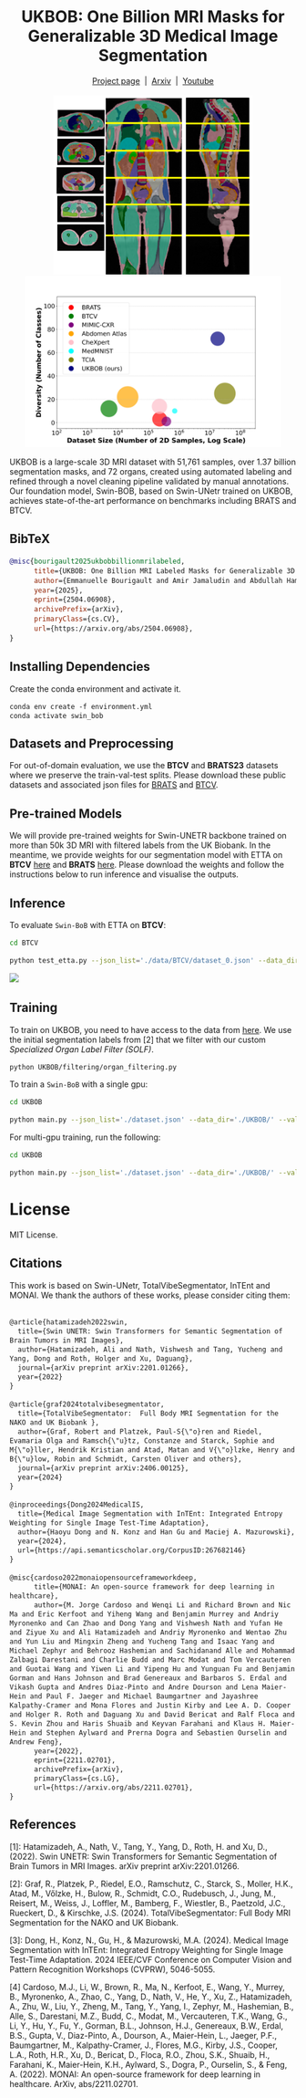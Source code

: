 <h1 align="center">UKBOB: One Billion MRI Masks for Generalizable 3D Medical Image Segmentation</h1>

<div align="center">
  <a href="https://emmanuelleb985.github.io/ukbob/">Project page</a> &nbsp;|&nbsp;
  <a href="https://arxiv.org/abs/2504.06908">Arxiv</a> &nbsp;|&nbsp;
  <a href="https://youtu.be/pxhqze2Gv5U">Youtube</a>
</div>
<br>

<div align="center">
  <img src="assets/UKBOB.png" width="350" alt="Abstract Image">   <img src="assets/datasets.png" width="450" alt="Abstract Image">

</div>

UKBOB is a large-scale 3D MRI dataset with 51,761 samples, over 1.37 billion segmentation masks, and 72 organs, created using automated labeling and refined through a novel cleaning pipeline validated by manual annotations. Our foundation model, Swin-BOB, based on Swin-UNetr trained on UKBOB, achieves state-of-the-art performance on benchmarks including BRATS and BTCV.


## BibTeX
```bibtex
@misc{bourigault2025ukbobbillionmrilabeled,
      title={UKBOB: One Billion MRI Labeled Masks for Generalizable 3D Medical Image Segmentation}, 
      author={Emmanuelle Bourigault and Amir Jamaludin and Abdullah Hamdi},
      year={2025},
      eprint={2504.06908},
      archivePrefix={arXiv},
      primaryClass={cs.CV},
      url={https://arxiv.org/abs/2504.06908}, 
}
```


## Installing Dependencies
Create the conda environment and activate it.
```
conda env create -f environment.yml
conda activate swin_bob
```

## Datasets and Preprocessing 

For out-of-domain evaluation, we use the **BTCV** and **BRATS23** datasets where we preserve the train-val-test splits. 
Please download these public datasets and associated json files for [BRATS](https://www.synapse.org/Synapse:syn51156910/wiki/627000) and [BTCV](https://www.synapse.org/Synapse:syn3193805/wiki/217789).


## Pre-trained Models

We will provide pre-trained weights for Swin-UNETR backbone trained on more than 50k 3D MRI with filtered labels from the UK Biobank. 
In the meantime, we provide weights for our segmentation model with ETTA on **BTCV** [here](https://drive.google.com/file/d/1mTuJ80UknqP-y3E3n5mcXUWj5Imx3Q2r/view?usp=sharing) and **BRATS** [here](https://drive.google.com/file/d/1CRhw61DgKRD22TFuT4Aqu_Urq2F1Zdmh/view?usp=sharing).
Please download the weights and follow the instructions below to run inference and visualise the outputs.

## Inference

To evaluate `Swin-BoB` with ETTA on **BTCV**:

```bash
cd BTCV

```

```bash
python test_etta.py --json_list='./data/BTCV/dataset_0.json' --data_dir='./data/BTCV/' --feature_size=48 --infer_overlap=0.5 --pretrained_model_name=model_final.pt  --generate_gifs --gif_frames 120 --gif_downsample 2  --gif_duration 0.7

```
![](BTCV/outputs/gifs/img0039.nii_comparison.gif)


## Training

To train on UKBOB, you need to have access to the data from [here](https://community.ukbiobank.ac.uk/hc/en-gb). We use the initial segmentation labels from [2] that we filter with our custom _Specialized Organ Label Filter (SOLF)_.

```bash
python UKBOB/filtering/organ_filtering.py
```

To train a `Swin-BoB` with a single gpu:

```bash
cd UKBOB
```

```bash
python main.py --json_list='./dataset.json' --data_dir='./UKBOB/' --val_every=5 --use_checkpoint --roi_x=96 --roi_y=96 --roi_z=96 --in_channels=4 --spatial_dims=3 --feature_size=48 --save_checkpoint --batch_size=1

```

For multi-gpu training, run the following: 

```bash
cd UKBOB
```

```bash
python main.py --json_list='./dataset.json' --data_dir='./UKBOB/' --val_every=5 --use_checkpoint --roi_x=96 --roi_y=96 --roi_z=96 --in_channels=4 --spatial_dims=3 --feature_size=48 --save_checkpoint --batch_size=1 --distributed 

```

# License
MIT License.


## Citations
This work is based on Swin-UNetr, TotalVibeSegmentator, InTEnt and MONAI. We thank the authors of these works, please consider citing them:

```

@article{hatamizadeh2022swin,
  title={Swin UNETR: Swin Transformers for Semantic Segmentation of Brain Tumors in MRI Images},
  author={Hatamizadeh, Ali and Nath, Vishwesh and Tang, Yucheng and Yang, Dong and Roth, Holger and Xu, Daguang},
  journal={arXiv preprint arXiv:2201.01266},
  year={2022}
}

@article{graf2024totalvibesegmentator,
  title={TotalVibeSegmentator:  Full Body MRI Segmentation for the NAKO and UK Biobank },
  author={Graf, Robert and Platzek, Paul-S{\"o}ren and Riedel, Evamaria Olga and Ramsch{\"u}tz, Constanze and Starck, Sophie and M{\"o}ller, Hendrik Kristian and Atad, Matan and V{\"o}lzke, Henry and B{\"u}low, Robin and Schmidt, Carsten Oliver and others},
  journal={arXiv preprint arXiv:2406.00125},
  year={2024}
}

@inproceedings{Dong2024MedicalIS,
  title={Medical Image Segmentation with InTEnt: Integrated Entropy Weighting for Single Image Test-Time Adaptation},
  author={Haoyu Dong and N. Konz and Han Gu and Maciej A. Mazurowski},
  year={2024},
  url={https://api.semanticscholar.org/CorpusID:267682146}
}

@misc{cardoso2022monaiopensourceframeworkdeep,
      title={MONAI: An open-source framework for deep learning in healthcare}, 
      author={M. Jorge Cardoso and Wenqi Li and Richard Brown and Nic Ma and Eric Kerfoot and Yiheng Wang and Benjamin Murrey and Andriy Myronenko and Can Zhao and Dong Yang and Vishwesh Nath and Yufan He and Ziyue Xu and Ali Hatamizadeh and Andriy Myronenko and Wentao Zhu and Yun Liu and Mingxin Zheng and Yucheng Tang and Isaac Yang and Michael Zephyr and Behrooz Hashemian and Sachidanand Alle and Mohammad Zalbagi Darestani and Charlie Budd and Marc Modat and Tom Vercauteren and Guotai Wang and Yiwen Li and Yipeng Hu and Yunguan Fu and Benjamin Gorman and Hans Johnson and Brad Genereaux and Barbaros S. Erdal and Vikash Gupta and Andres Diaz-Pinto and Andre Dourson and Lena Maier-Hein and Paul F. Jaeger and Michael Baumgartner and Jayashree Kalpathy-Cramer and Mona Flores and Justin Kirby and Lee A. D. Cooper and Holger R. Roth and Daguang Xu and David Bericat and Ralf Floca and S. Kevin Zhou and Haris Shuaib and Keyvan Farahani and Klaus H. Maier-Hein and Stephen Aylward and Prerna Dogra and Sebastien Ourselin and Andrew Feng},
      year={2022},
      eprint={2211.02701},
      archivePrefix={arXiv},
      primaryClass={cs.LG},
      url={https://arxiv.org/abs/2211.02701}, 
}
```

## References

[1]: Hatamizadeh, A., Nath, V., Tang, Y., Yang, D., Roth, H. and Xu, D., (2022). Swin UNETR: Swin Transformers for Semantic Segmentation of Brain Tumors in MRI Images. arXiv preprint arXiv:2201.01266.

[2]: Graf, R., Platzek, P., Riedel, E.O., Ramschutz, C., Starck, S., Moller, H.K., Atad, M., Vőlzke, H., Bulow, R., Schmidt, C.O., Rudebusch, J., Jung, M., Reisert, M., Weiss, J., Loffler, M., Bamberg, F., Wiestler, B., Paetzold, J.C., Rueckert, D., & Kirschke, J.S. (2024). TotalVibeSegmentator: Full Body MRI Segmentation for the NAKO and UK Biobank.

[3]: Dong, H., Konz, N., Gu, H., & Mazurowski, M.A. (2024). Medical Image Segmentation with InTEnt: Integrated Entropy Weighting for Single Image Test-Time Adaptation. 2024 IEEE/CVF Conference on Computer Vision and Pattern Recognition Workshops (CVPRW), 5046-5055.

[4] Cardoso, M.J., Li, W., Brown, R., Ma, N., Kerfoot, E., Wang, Y., Murrey, B., Myronenko, A., Zhao, C., Yang, D., Nath, V., He, Y., Xu, Z., Hatamizadeh, A., Zhu, W., Liu, Y., Zheng, M., Tang, Y., Yang, I., Zephyr, M., Hashemian, B., Alle, S., Darestani, M.Z., Budd, C., Modat, M., Vercauteren, T.K., Wang, G., Li, Y., Hu, Y., Fu, Y., Gorman, B.L., Johnson, H.J., Genereaux, B.W., Erdal, B.S., Gupta, V., Diaz-Pinto, A., Dourson, A., Maier-Hein, L., Jaeger, P.F., Baumgartner, M., Kalpathy-Cramer, J., Flores, M.G., Kirby, J.S., Cooper, L.A., Roth, H.R., Xu, D., Bericat, D., Floca, R.O., Zhou, S.K., Shuaib, H., Farahani, K., Maier-Hein, K.H., Aylward, S., Dogra, P., Ourselin, S., & Feng, A. (2022). MONAI: An open-source framework for deep learning in healthcare. ArXiv, abs/2211.02701.
